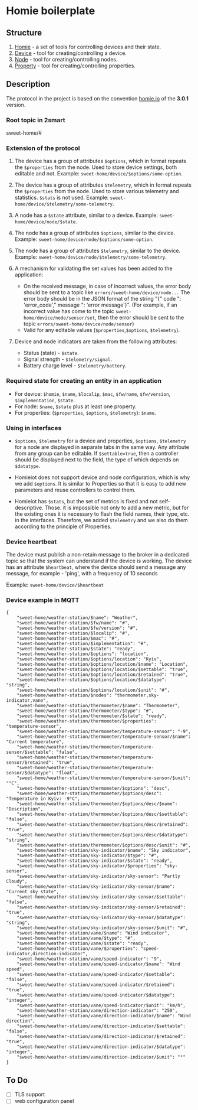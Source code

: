 # Homie boilerplate

## Structure

1. [Homie](lib/homie/README.md) - a set of tools for controlling devices and their state.
2. [Device](lib/homie/device/README.md) - tool for creating/controlling a device.
3. [Node](lib/homie/node/README.md) - tool for creating/controlling nodes.
4. [Property](lib/homie/property/README.md) - tool for creating/controlling properties.


## Description

The protocol in the project is based on the convention [homie.io](https://homieiot.github.io/specification/spec-core-v3_0_1/) of the **3.0.1** version.

### Root topic in 2smart

sweet-home/#

### Extension of the protocol

1.  The device has a group of attributes `$options`, which in format repeats the `$properties` from the node. Used to store device settings, both editable and not. Example: `sweet-home/device/$options/some-option`.
2.  The device has a group of attributes `$telemetry`, which in format repeats the `$properties` from the node. Used to store various telemetry and statistics. `$stats` is not used. Example: `sweet-home/device/$telemetry/some-telemetry`.
3.  A node has a `$state` attribute, similar to a device. Example: `sweet-home/device/node/$state`.
4.  The node has a group of attributes `$options`, similar to the device. Example: `sweet-home/device/node/$options/some-option`.
5.  The node has a group of attributes `$telemetry`, similar to the device. Example: `sweet-home/device/node/$telemetry/some-telemetry`.
6.  A mechanism for validating the set values has been added to the application:
    *  On the received message, in case of incorrect values, the error body should be sent to a topic like `errors/sweet-home/device/node...` The error body should be in the JSON format of the string "{" code ": 'error_code'," message ": 'error message'}". (For example, if an incorrect value has come to the topic `sweet-home/device/node/sensor/set`, then the error should be sent to the topic `errors/sweet-home/device/node/sensor`)
     *  Valid for any editable values (`$properties`,`$options`, `$telemetry`).

7.  Device and node indicators are taken from the following attributes:
     *  Status (state) - `$state`.
     *  Signal strength - `$telemetry/signal`.
     *  Battery charge level - `$telemetry/battery`.


### Required state for creating an entity in an application

* For device: `$homie`, `$name`, `$localip`, `$mac`, `$fw/name`, `$fw/version`, `$implementation`, `$state`.
* For node: `$name`, `$state` plus at least one property.
* For properties: (`$properties`, `$options`, `$telemetry`): `$name`.


### Using in interfaces

*  `$options`, `$telemetry` for a device and properties, `$options`, `$telemetry` for a node are displayed in separate tabs in the same way. Any attribute from any group can be editable. If `$settable=true`, then a controller should be displayed next to the field, the type of which depends on `$datatype`.

*  Homieiot does not support device and node configuration, which is why we add `$options`. It is similar to Properties so that it is easy to add new parameters and reuse controllers to control them.

*  Homieiot has `$stats`, but the set of metrics is fixed and not self-descriptive. Those. it is impossible not only to add a new metric, but for the existing ones it is necessary to flash the field names, their type, etc. in the interfaces. Therefore, we added `$telemetry` and we also do them according to the principle of Properties.


### Device heartbeat 

The device must publish a non-retain message to the broker in a dedicated topic so that the system can understand if the device is working.
The device has an attribute `$heartbeat`, where the device should send a message any message, for example - 'ping', with a frequency of 10 seconds

Example: `sweet-home/device/$heartbeat`


### Device example in MQTT

```
{
    "sweet-home/weather-station/$name": "Weather",
    "sweet-home/weather-station/$fw/name": "#",
    "sweet-home/weather-station/$fw/version": "#",
    "sweet-home/weather-station/$localip": "#",
    "sweet-home/weather-station/$mac": "#",
    "sweet-home/weather-station/$implementation": "#",
    "sweet-home/weather-station/$state": "ready",
    "sweet-home/weather-station/$options": "location",
    "sweet-home/weather-station/$options/location": "Kyiv",
    "sweet-home/weather-station/$options/location/$name": "Location",
    "sweet-home/weather-station/$options/location/$settable": "true",
    "sweet-home/weather-station/$options/location/$retained": "true",
    "sweet-home/weather-station/$options/location/$datatype": "string",
    "sweet-home/weather-station/$options/location/$unit": "#",
    "sweet-home/weather-station/$nodes": "thermometer,sky-indicator,vane",
    "sweet-home/weather-station/thermometer/$name": "Thermometer",
    "sweet-home/weather-station/thermometer/$type": "#",
    "sweet-home/weather-station/thermometer/$state": "ready",
    "sweet-home/weather-station/thermometer/$properties": "temperature-sensor",
    "sweet-home/weather-station/thermometer/temperature-sensor": "-9",
    "sweet-home/weather-station/thermometer/temperature-sensor/$name": "Current temperature",
    "sweet-home/weather-station/thermometer/temperature-sensor/$settable": "false",
    "sweet-home/weather-station/thermometer/temperature-sensor/$retained": "true",
    "sweet-home/weather-station/thermometer/temperature-sensor/$datatype": "float",
    "sweet-home/weather-station/thermometer/temperature-sensor/$unit": "°C",
    "sweet-home/weather-station/thermometer/$options": "desc",
    "sweet-home/weather-station/thermometer/$options/desc": "Temperature in Kyiv: -9°C",
    "sweet-home/weather-station/thermometer/$options/desc/$name": "Description",
    "sweet-home/weather-station/thermometer/$options/desc/$settable": "false",
    "sweet-home/weather-station/thermometer/$options/desc/$retained": "true",
    "sweet-home/weather-station/thermometer/$options/desc/$datatype": "string",
    "sweet-home/weather-station/thermometer/$options/desc/$unit": "#",
    "sweet-home/weather-station/sky-indicator/$name": "Sky indicator",
    "sweet-home/weather-station/sky-indicator/$type": "#",
    "sweet-home/weather-station/sky-indicator/$state": "ready",
    "sweet-home/weather-station/sky-indicator/$properties": "sky-sensor",
    "sweet-home/weather-station/sky-indicator/sky-sensor": "Partly Cloudy",
    "sweet-home/weather-station/sky-indicator/sky-sensor/$name": "Current sky state",
    "sweet-home/weather-station/sky-indicator/sky-sensor/$settable": "false",
    "sweet-home/weather-station/sky-indicator/sky-sensor/$retained": "true",
    "sweet-home/weather-station/sky-indicator/sky-sensor/$datatype": "string",
    "sweet-home/weather-station/sky-indicator/sky-sensor/$unit": "#",
    "sweet-home/weather-station/vane/$name": "Wind indicator",
    "sweet-home/weather-station/vane/$type": "#",
    "sweet-home/weather-station/vane/$state": "ready",
    "sweet-home/weather-station/vane/$properties": "speed-indicator,direction-indicator",
    "sweet-home/weather-station/vane/speed-indicator": "9",
    "sweet-home/weather-station/vane/speed-indicator/$name": "Wind speed",
    "sweet-home/weather-station/vane/speed-indicator/$settable": "false",
    "sweet-home/weather-station/vane/speed-indicator/$retained": "true",
    "sweet-home/weather-station/vane/speed-indicator/$datatype": "integer",
    "sweet-home/weather-station/vane/speed-indicator/$unit": "km/h",
    "sweet-home/weather-station/vane/direction-indicator": "250",
    "sweet-home/weather-station/vane/direction-indicator/$name": "Wind direction",
    "sweet-home/weather-station/vane/direction-indicator/$settable": "false",
    "sweet-home/weather-station/vane/direction-indicator/$retained": "true",
    "sweet-home/weather-station/vane/direction-indicator/$datatype": "integer",
    "sweet-home/weather-station/vane/direction-indicator/$unit": "°"
}
```

## To Do
* [ ] TLS support
* [ ] web configuration panel
